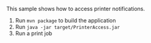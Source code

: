 This sample shows how to access printer notifications.

1. Run `mvn package` to build the application
2. Run `java -jar target/PrinterAccess.jar`
3. Run a print job